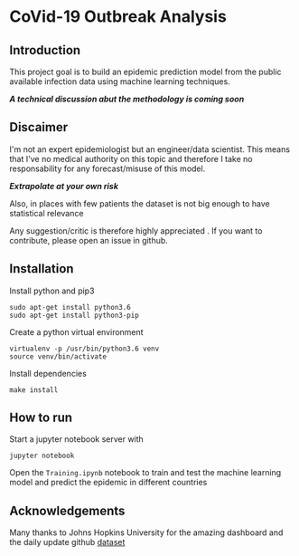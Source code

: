
# CoVid-19 Outbreak Analysis

## Introduction

This project goal is to build an epidemic prediction model from the public available infection data using machine learning techniques.

***A technical discussion abut the methodology is coming soon***

## Discaimer

I'm not an expert epidemiologist but an engineer/data scientist. This means that I've no medical authority on this topic and therefore I take no responsability for any forecast/misuse of this model.

***Extrapolate at your own risk***

Also, in places with few patients the dataset is not big enough to have statistical relevance

Any suggestion/critic is therefore highly appreciated . If you want to contribute, please open an issue in github.

## Installation

Install python and pip3

```(bash)
sudo apt-get install python3.6
sudo apt-get install python3-pip
```

Create a python virtual environment

```(bash)
virtualenv -p /usr/bin/python3.6 venv
source venv/bin/activate
```

Install dependencies

```(bash)
make install
```

## How to run

Start a jupyter notebook server with

```(bash)
jupyter notebook
```

Open the `Training.ipynb` notebook to train and test the machine learning model and predict the epidemic in different countries

## Acknowledgements

Many thanks to Johns Hopkins University for the amazing dashboard and the daily update github [dataset](https://github.com/CSSEGISandData/2019-nCoV)